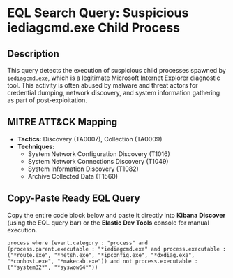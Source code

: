 # EQL Search Query: Suspicious iediagcmd.exe Child Process

## Description
This query detects the execution of suspicious child processes spawned by `iediagcmd.exe`, which is a legitimate Microsoft Internet Explorer diagnostic tool. This activity is often abused by malware and threat actors for credential dumping, network discovery, and system information gathering as part of post-exploitation.

## MITRE ATT&CK Mapping
- **Tactics:** Discovery (TA0007), Collection (TA0009)
- **Techniques:** 
  - System Network Configuration Discovery (T1016)
  - System Network Connections Discovery (T1049)
  - System Information Discovery (T1082)
  - Archive Collected Data (T1560)

## Copy-Paste Ready EQL Query
Copy the entire code block below and paste it directly into **Kibana Discover** (using the EQL query bar) or the **Elastic Dev Tools** console for manual execution.

```eql
process where (event.category : "process" and (process.parent.executable : "*iediagcmd.exe" and process.executable : ("*route.exe", "*netsh.exe", "*ipconfig.exe", "*dxdiag.exe", "*conhost.exe", "*makecab.exe")) and not process.executable : ("*system32*", "*syswow64*"))
